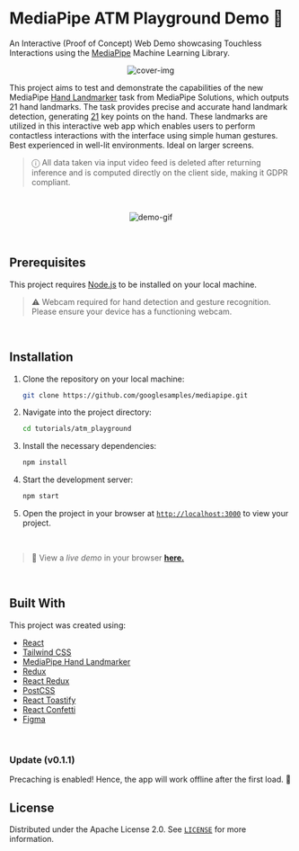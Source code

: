 # MediaPipe ATM Playground Demo 🏧 

An Interactive (Proof of Concept) Web Demo showcasing Touchless Interactions using the [MediaPipe](https://developers.google.com/mediapipe/) Machine Learning Library. 


<p align="center">
<img src="https://user-images.githubusercontent.com/48355572/260814196-59795e6f-196d-4b97-b0cd-40cec4d365df.png" alt="cover-img">
</p>


This project aims to test and demonstrate the capabilities of the new MediaPipe [Hand Landmarker](https://developers.google.com/mediapipe/api/solutions/js/tasks-vision.handlandmarker) task from MediaPipe Solutions, which outputs 21 hand landmarks. The task provides precise and accurate hand landmark detection, generating [21](https://developers.google.com/mediapipe/solutions/vision/hand_landmarker#models) key points on the hand. These landmarks are utilized in this interactive web app which enables users to perform contactless interactions with the interface using simple human gestures. Best experienced in well-lit environments. Ideal on larger screens.

> ⓘ All data taken via input video feed is deleted after returning inference and is computed directly on the client side, making it GDPR compliant.


<br/>

<p align="center">
<img src="https://user-images.githubusercontent.com/48355572/260842692-34bcee72-228a-4b24-84be-146c4973bd18.gif" alt="demo-gif">
</p>

<br/>


## Prerequisites
This project requires [Node.js](https://nodejs.org/en/download) to be installed on your local machine.

> ⚠️ Webcam required for hand detection and gesture recognition. Please ensure your device has a functioning webcam.


<br/>


## Installation

1. Clone the repository on your local machine:
    ```sh
    git clone https://github.com/googlesamples/mediapipe.git
    ```

2. Navigate into the project directory:
    ```sh
    cd tutorials/atm_playground
    ```

3. Install the necessary dependencies:
    ```sh
    npm install
    ```

4. Start the development server:
    ```sh
    npm start
    ```

5. Open the project in your browser at [`http://localhost:3000`](http://localhost:3000) to view your project.


<br/>


> 🚀 View a _live demo_ in your browser [**here.**](https://atm-playground.netlify.app) 


<br/>


## Built With
This project was created using:

- [React](https://react.dev/)
- [Tailwind CSS](https://tailwindcss.com/)
- [MediaPipe Hand Landmarker](https://developers.google.com/mediapipe/api/solutions/js/tasks-vision.handlandmarker)
- [Redux](https://redux.js.org/)
- [React Redux](https://react-redux.js.org/)
- [PostCSS](https://postcss.org/)
- [React Toastify](https://github.com/fkhadra/react-toastify/)
- [React Confetti](https://github.com/alampros/react-confetti/)
- [Figma](https://www.figma.com/)


<br/>


### Update (v0.1.1)
Precaching is enabled! Hence, the app will work offline after the first load. 🎉

## License
Distributed under the Apache License 2.0. See [`LICENSE`](./LICENSE) for more information.